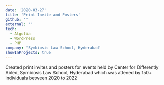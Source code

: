 ```yaml
---
date: '2020-03-27'
title: 'Print Invite and Posters'
github: ''
external: ''
tech:
  - Algolia
  - WordPress
  - PHP
company: 'Symbiosis Law School, Hyderabad'
showInProjects: true
---
```


Created print invites and posters for events held by Center for Differently Abled, Symbiosis Law School, Hyderabad which was attened by 150+ individuals between 2020 to 2022
